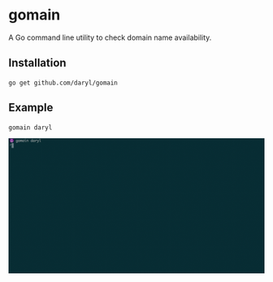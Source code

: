 # gomain

A Go command line utility to check domain name availability.

## Installation

    go get github.com/daryl/gomain

## Example

    gomain daryl

![](./example.gif)
